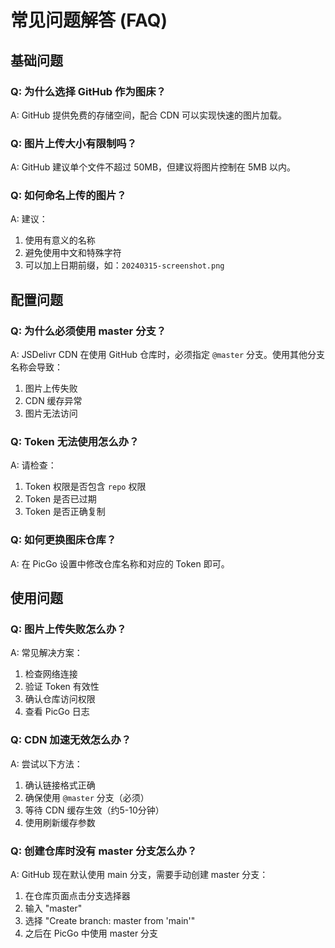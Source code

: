 # 常见问题解答 (FAQ)

## 基础问题

### Q: 为什么选择 GitHub 作为图床？

A: GitHub 提供免费的存储空间，配合 CDN 可以实现快速的图片加载。

### Q: 图片上传大小有限制吗？

A: GitHub 建议单个文件不超过 50MB，但建议将图片控制在 5MB 以内。

### Q: 如何命名上传的图片？

A: 建议：

1. 使用有意义的名称
2. 避免使用中文和特殊字符
3. 可以加上日期前缀，如：`20240315-screenshot.png`

## 配置问题

### Q: 为什么必须使用 master 分支？

A: JSDelivr CDN 在使用 GitHub 仓库时，必须指定 `@master` 分支。使用其他分支名称会导致：

1. 图片上传失败
2. CDN 缓存异常
3. 图片无法访问

### Q: Token 无法使用怎么办？

A: 请检查：

1. Token 权限是否包含 `repo` 权限
2. Token 是否已过期
3. Token 是否正确复制

### Q: 如何更换图床仓库？

A: 在 PicGo 设置中修改仓库名称和对应的 Token 即可。

## 使用问题

### Q: 图片上传失败怎么办？

A: 常见解决方案：

1. 检查网络连接
2. 验证 Token 有效性
3. 确认仓库访问权限
4. 查看 PicGo 日志

### Q: CDN 加速无效怎么办？

A: 尝试以下方法：

1. 确认链接格式正确
2. 确保使用 `@master` 分支（必须）
3. 等待 CDN 缓存生效（约5-10分钟）
4. 使用刷新缓存参数

### Q: 创建仓库时没有 master 分支怎么办？

A: GitHub 现在默认使用 main 分支，需要手动创建 master 分支：

1. 在仓库页面点击分支选择器
2. 输入 "master"
3. 选择 "Create branch: master from 'main'"
4. 之后在 PicGo 中使用 master 分支
